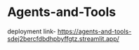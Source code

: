 # Agents-and-Tools

deployment link- https://agents-and-tools-sdej2bercfdbdhpbyffgtz.streamlit.app/
